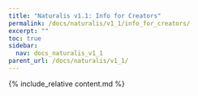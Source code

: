 ```yaml
---
title: "Naturalis v1.1: Info for Creators"
permalink: /docs/naturalis/v1_1/info_for_creators/
excerpt: ""
toc: true
sidebar:
  nav: docs_naturalis_v1_1
parent_url: /docs/naturalis/v1_1/
---
```


{% include_relative content.md %}
